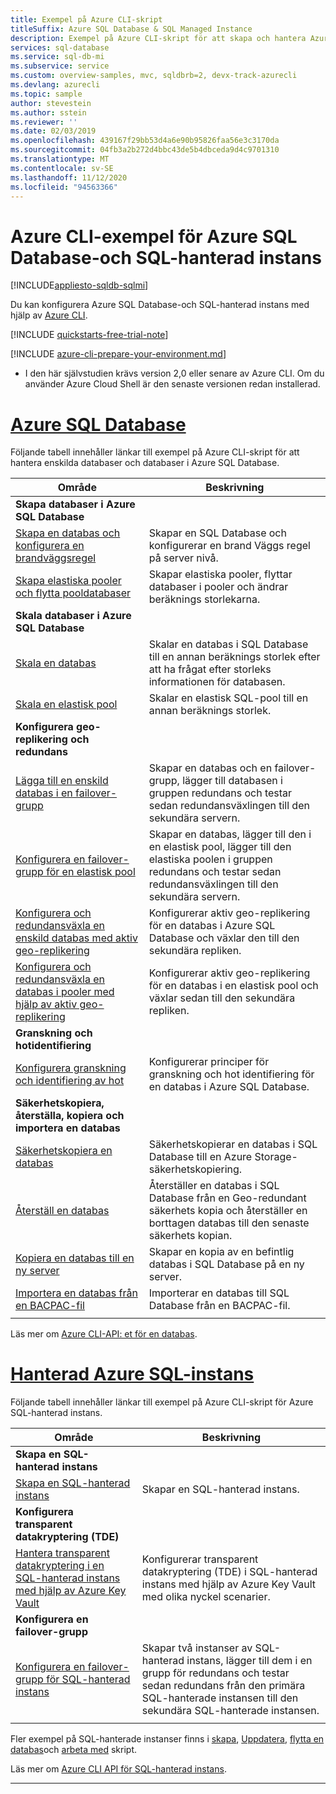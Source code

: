 ```yaml
---
title: Exempel på Azure CLI-skript
titleSuffix: Azure SQL Database & SQL Managed Instance
description: Exempel på Azure CLI-skript för att skapa och hantera Azure SQL Database och Azure SQL-hanterad instans
services: sql-database
ms.service: sql-db-mi
ms.subservice: service
ms.custom: overview-samples, mvc, sqldbrb=2, devx-track-azurecli
ms.devlang: azurecli
ms.topic: sample
author: stevestein
ms.author: sstein
ms.reviewer: ''
ms.date: 02/03/2019
ms.openlocfilehash: 439167f29bb53d4a6e90b95826faa56e3c3170da
ms.sourcegitcommit: 04fb3a2b272d4bbc43de5b4dbceda9d4c9701310
ms.translationtype: MT
ms.contentlocale: sv-SE
ms.lasthandoff: 11/12/2020
ms.locfileid: "94563366"
---
```

# <a name="azure-cli-samples-for-azure-sql-database-and-sql-managed-instance"></a>Azure CLI-exempel för Azure SQL Database-och SQL-hanterad instans 
 
[!INCLUDE[appliesto-sqldb-sqlmi](../includes/appliesto-sqldb-sqlmi.md)]

Du kan konfigurera Azure SQL Database-och SQL-hanterad instans med hjälp av <a href="/cli/azure">Azure CLI</a>.

[!INCLUDE [quickstarts-free-trial-note](../../../includes/quickstarts-free-trial-note.md)]

[!INCLUDE [azure-cli-prepare-your-environment.md](../../../includes/azure-cli-prepare-your-environment.md)]

 - I den här självstudien krävs version 2,0 eller senare av Azure CLI. Om du använder Azure Cloud Shell är den senaste versionen redan installerad.

# <a name="azure-sql-database"></a>[Azure SQL Database](#tab/single-database)

Följande tabell innehåller länkar till exempel på Azure CLI-skript för att hantera enskilda databaser och databaser i Azure SQL Database. 

|Område|Beskrivning|
|---|---|
|**Skapa databaser i Azure SQL Database**||
| [Skapa en databas och konfigurera en brandväggsregel](scripts/create-and-configure-database-cli.md) | Skapar en SQL Database och konfigurerar en brand Väggs regel på server nivå. |
| [Skapa elastiska pooler och flytta pooldatabaser](scripts/move-database-between-elastic-pools-cli.md) | Skapar elastiska pooler, flyttar databaser i pooler och ändrar beräknings storlekarna. |
|**Skala databaser i Azure SQL Database**||
| [Skala en databas](scripts/monitor-and-scale-database-cli.md) | Skalar en databas i SQL Database till en annan beräknings storlek efter att ha frågat efter storleks informationen för databasen. |
| [Skala en elastisk pool](scripts/scale-pool-cli.md) | Skalar en elastisk SQL-pool till en annan beräknings storlek. |
|**Konfigurera geo-replikering och redundans**||
| [Lägga till en enskild databas i en failover-grupp](scripts/add-database-to-failover-group-cli.md)| Skapar en databas och en failover-grupp, lägger till databasen i gruppen redundans och testar sedan redundansväxlingen till den sekundära servern. |
| [Konfigurera en failover-grupp för en elastisk pool](../../sql-database/scripts/sql-database-add-elastic-pool-to-failover-group-cli.md) | Skapar en databas, lägger till den i en elastisk pool, lägger till den elastiska poolen i gruppen redundans och testar sedan redundansväxlingen till den sekundära servern. |
| [Konfigurera och redundansväxla en enskild databas med aktiv geo-replikering](../../sql-database/scripts/sql-database-setup-geodr-and-failover-database-cli.md)| Konfigurerar aktiv geo-replikering för en databas i Azure SQL Database och växlar den till den sekundära repliken. |
| [Konfigurera och redundansväxla en databas i pooler med hjälp av aktiv geo-replikering](../../sql-database/scripts/sql-database-setup-geodr-and-failover-pool-cli.md)| Konfigurerar aktiv geo-replikering för en databas i en elastisk pool och växlar sedan till den sekundära repliken. |
| **Granskning och hotidentifiering** |
| [Konfigurera granskning och identifiering av hot](../../sql-database/scripts/sql-database-auditing-and-threat-detection-cli.md)| Konfigurerar principer för granskning och hot identifiering för en databas i Azure SQL Database. |
| **Säkerhetskopiera, återställa, kopiera och importera en databas**||
| [Säkerhetskopiera en databas](../../sql-database/scripts/sql-database-backup-database-cli.md)| Säkerhetskopierar en databas i SQL Database till en Azure Storage-säkerhetskopiering. |
| [Återställ en databas](../../sql-database/scripts/sql-database-restore-database-cli.md)| Återställer en databas i SQL Database från en Geo-redundant säkerhets kopia och återställer en borttagen databas till den senaste säkerhets kopian. |
| [Kopiera en databas till en ny server](../../sql-database/scripts/sql-database-copy-database-to-new-server-cli.md) | Skapar en kopia av en befintlig databas i SQL Database på en ny server. |
| [Importera en databas från en BACPAC-fil](../../sql-database/scripts/sql-database-import-from-bacpac-cli.md)| Importerar en databas till SQL Database från en BACPAC-fil. |
|||

Läs mer om [Azure CLI-API: et för en databas](single-database-manage.md#the-azure-cli).

# <a name="azure-sql-managed-instance"></a>[Hanterad Azure SQL-instans](#tab/managed-instance)

Följande tabell innehåller länkar till exempel på Azure CLI-skript för Azure SQL-hanterad instans.

|Område|Beskrivning|
|---|---|
| **Skapa en SQL-hanterad instans**||
| [Skapa en SQL-hanterad instans](../../sql-database/scripts/sql-database-create-configure-managed-instance-cli.md)| Skapar en SQL-hanterad instans. |
| **Konfigurera transparent datakryptering (TDE)**||
| [Hantera transparent datakryptering i en SQL-hanterad instans med hjälp av Azure Key Vault](../../sql-database/scripts/transparent-data-encryption-byok-sql-managed-instance-cli.md)| Konfigurerar transparent datakryptering (TDE) i SQL-hanterad instans med hjälp av Azure Key Vault med olika nyckel scenarier. |
|**Konfigurera en failover-grupp**||
| [Konfigurera en failover-grupp för SQL-hanterad instans](../../sql-database/scripts/sql-database-add-managed-instance-to-failover-group-cli.md) | Skapar två instanser av SQL-hanterad instans, lägger till dem i en grupp för redundans och testar sedan redundans från den primära SQL-hanterade instansen till den sekundära SQL-hanterade instansen. |
|||

Fler exempel på SQL-hanterade instanser finns i [skapa](/archive/blogs/sqlserverstorageengine/create-azure-sql-managed-instance-using-azure-cli), [Uppdatera](/archive/blogs/sqlserverstorageengine/modify-azure-sql-database-managed-instance-using-azure-cli), [flytta en databas](/archive/blogs/sqlserverstorageengine/cross-instance-point-in-time-restore-in-azure-sql-database-managed-instance)och [arbeta med](https://medium.com/azure-sqldb-managed-instance/working-with-sql-managed-instance-using-azure-cli-611795fe0b44) skript.

Läs mer om [Azure CLI API för SQL-hanterad instans](../managed-instance/api-references-create-manage-instance.md#azure-cli-create-and-configure-managed-instances).

---